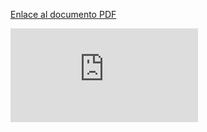 
[Enlace al documento PDF](UIA_N1-_Git_y_Github_-_FdD.pdf)

![](https://github.com/BrunoXIII-Gav/FDD_1/blob/main/Archivos_de_FDD/Documentacion/1.%20Articulos%20Cientificos/Introduccion.pdf)